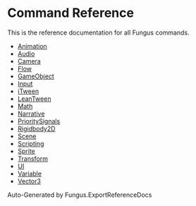 # Command Reference

This is the reference documentation for all Fungus commands.

* [Animation](animation_commands)
* [Audio](audio_commands)
* [Camera](camera_commands)
* [Flow](flow_commands)
* [GameObject](gameobject_commands)
* [Input](input_commands)
* [iTween](itween_commands)
* [LeanTween](leantween_commands)
* [Math](math_commands)
* [Narrative](narrative_commands)
* [PrioritySignals](prioritysignals_commands)
* [Rigidbody2D](rigidbody2d_commands)
* [Scene](scene_commands)
* [Scripting](scripting_commands)
* [Sprite](sprite_commands)
* [Transform](transform_commands)
* [UI](ui_commands)
* [Variable](variable_commands)
* [Vector3](vector3_commands)

Auto-Generated by Fungus.ExportReferenceDocs
